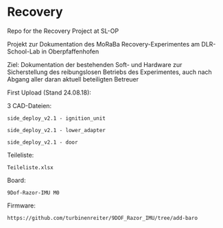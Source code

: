 # Recovery
Repo for the Recovery Project at SL-OP


Projekt zur Dokumentation des MoRaBa Recovery-Experimentes am DLR-School-Lab in Oberpfaffenhofen 

Ziel: 
Dokumentation der bestehenden Soft- und Hardware zur Sicherstellung des reibungslosen Betriebs des Experimentes, auch nach              Abgang aller daran aktuell beteiligten Betreuer


First Upload (Stand 24.08.18):

3 CAD-Dateien:

	side_deploy_v2.1 - ignition_unit

	side_deploy_v2.1 - lower_adapter

	side_deploy_v2.1 - door

Teileliste:

	Teileliste.xlsx
	
Board:

	9Dof-Razor-IMU M0
	
Firmware:

	https://github.com/turbinenreiter/9DOF_Razor_IMU/tree/add-baro
